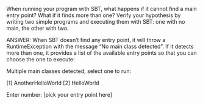 When running your program with SBT, what happens if it cannot find a main entry point?
What if it finds more than one? Verify your hypothesis by writing two simple programs and
executing them with SBT: one with no main, the other with two.


ANSWER:
When SBT doesn’t find any entry point, it will throw a RuntimeException with the message “No main class detected”.
If it detects more than one, it provides a list of the available entry points so that
you can choose the one to execute:

Multiple main classes detected, select one to run:

 [1] AnotherHelloWorld
 [2] HelloWorld

Enter number: [pick your entry point here]
